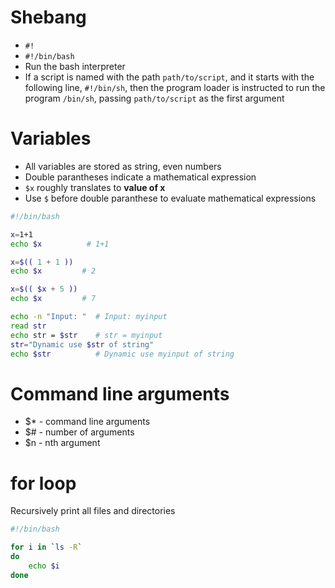 # Shebang
- ```#!```
- ```#!/bin/bash```
- Run the bash interpreter
-  If a script is named with the path ```path/to/script```, and it starts with the following line, ```#!/bin/sh```, then the program loader is instructed to run the program ```/bin/sh```, passing ```path/to/script``` as the first argument

# Variables
- All variables are stored as string, even numbers
- Double parantheses indicate a mathematical expression
- ```$x``` roughly translates to **value of x**
- Use ```$``` before double paranthese to evaluate mathematical expressions
```bash
#!/bin/bash

x=1+1
echo $x          # 1+1

x=$(( 1 + 1 ))  
echo $x         # 2

x=$(( $x + 5 ))
echo $x         # 7

echo -n "Input: "  # Input: myinput
read str          
echo str = $str    # str = myinput       
str="Dynamic use $str of string"
echo $str          # Dynamic use myinput of string 
```

# Command line arguments
- $* - command line arguments
- $# - number of arguments
- $n - nth argument

# for loop
Recursively print all files and directories
```bash
#!/bin/bash

for i in `ls -R`
do
    echo $i
done
```
